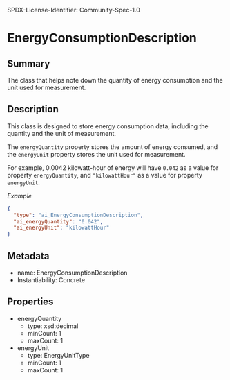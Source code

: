 SPDX-License-Identifier: Community-Spec-1.0

# EnergyConsumptionDescription

## Summary

The class that helps note down the quantity of energy consumption and the unit
used for measurement.

## Description

This class is designed to store energy consumption data, including the quantity
and the unit of measurement.

The `energyQuantity` property stores the amount of energy consumed,
and the `energyUnit` property stores the unit used for measurement.

For example, 0.0042 kilowatt-hour of energy will have `0.042` as a value for
property `energyQuantity`, and `"kilowattHour"` as a value for property
`energyUnit`.

*Example*

```json
{
  "type": "ai_EnergyConsumptionDescription",
  "ai_energyQuantity": "0.042",
  "ai_energyUnit": "kilowattHour"
}
```

## Metadata

- name: EnergyConsumptionDescription
- Instantiability: Concrete

## Properties

- energyQuantity
  - type: xsd:decimal
  - minCount: 1
  - maxCount: 1
- energyUnit
  - type: EnergyUnitType
  - minCount: 1
  - maxCount: 1
